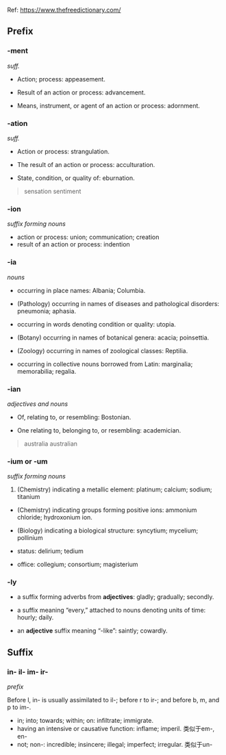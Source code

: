 

Ref: https://www.thefreedictionary.com/

## Prefix

### -ment

_suff._

- Action;  process:  appeasement.

- Result  of  an  action  or  process:  advancement.

- Means,  instrument,  or  agent  of  an  action  or  process:  adornment.


### -ation

_suff._


- Action  or  process:  strangulation.

- The  result  of  an  action  or  process:  acculturation.

- State,  condition,  or  quality  of:  eburnation.

> sensation 
> sentiment

### -ion

_suffix  forming  nouns_

- action or process: union; communication; creation
- result of an action or process: indention


### -ia

_nouns_

- occurring  in  place  names:  Albania;  Columbia.

- (Pathology)  occurring  in  names  of  diseases  and  pathological  disorders:  pneumonia;  aphasia.

- occurring  in  words  denoting  condition  or  quality:  utopia.

- (Botany)  occurring  in  names  of  botanical  genera:  acacia;  poinsettia.

- (Zoology)  occurring  in  names  of  zoological  classes:  Reptilia.

- occurring  in  collective  nouns  borrowed  from  Latin:  marginalia;  memorabilia;  regalia.

### -ian

_adjectives and nouns_

- Of,  relating  to,  or  resembling:  Bostonian.

- One  relating  to,  belonging  to,  or  resembling:  academician.

> australia
> australian


### -ium  or -um

_suffix  forming  nouns_

1. (Chemistry)  indicating  a  metallic  element:  platinum;  calcium; sodium; titanium

- (Chemistry)  indicating  groups  forming  positive  ions:  ammonium  chloride;  hydroxonium  ion.

- (Biology)  indicating  a  biological  structure:  syncytium; mycelium; pollinium

- status:  delirium; tedium

- office:  collegium; consortium; magisterium

### -ly

- a  suffix  forming  adverbs  from  **adjectives**:  gladly;  gradually;  secondly.

- a  suffix  meaning  “every,”  attached  to  nouns  denoting  units  of  time:  hourly;  daily.

- an  **adjective**  suffix  meaning  “-like”:  saintly;  cowardly.



## Suffix 

### in- il- im- ir-

_prefix_

Before  l,  in-  is  usually  assimilated  to  il-;  before  r  to  ir-;  and  before  b,  m,  and  p  to  im-.

- in;  into;  towards;  within;  on:  infiltrate;  immigrate. 
- having  an  intensive  or  causative  function:  inflame;  imperil. 类似于em-, en-
- not;  non-:  incredible; insincere; illegal; imperfect; irregular. 类似于un-
<!--stackedit_data:
eyJoaXN0b3J5IjpbLTg0NDEwNDM5MCwtMTA3OTI0MTk1MiwtNj
E2OTMzMTg4LDg2MDE1NDgwNSwtMjAzNzMwMzc4MywtMTEwMTEx
OTQwOF19
-->